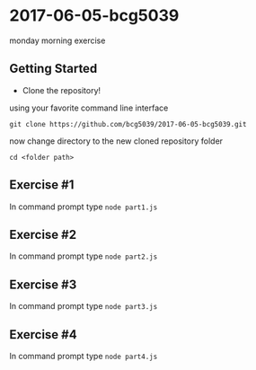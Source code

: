 # 2017-06-05-bcg5039
monday morning exercise
## Getting Started

- Clone the repository!

using your favorite command line interface

```git clone https://github.com/bcg5039/2017-06-05-bcg5039.git```

now change directory to the new cloned repository folder

```cd <folder path>```

## Exercise #1

In command prompt type
```node part1.js```
## Exercise #2

In command prompt type
```node part2.js```
## Exercise #3

In command prompt type
```node part3.js```
## Exercise #4

In command prompt type
```node part4.js```
